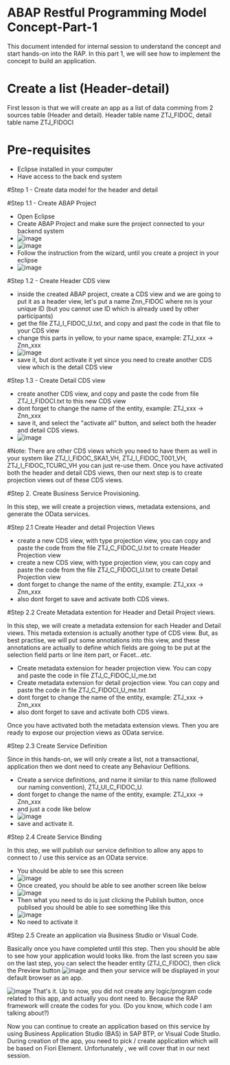 # ABAP Restful Programming Model Concept-Part-1

This document intended for internal session to understand the concept and start hands-on into the RAP.
In this part 1, we will see how to implement the concept to build an application.

# Create a list (Header-detail)

First lesson is that we will create an app as a list of data comming from 2 sources table (Header and detail).
Header table name ZTJ_FIDOC, detail table name ZTJ_FIDOCI

# Pre-requisites

- Eclipse installed in your computer
- Have access to the back end system

#Step 1 - Create data model for the header and detail

#Step 1.1 - Create ABAP Project

  - Open Eclipse
  - Create ABAP Project and make sure the project connected to your backend system 
  - ![image](https://user-images.githubusercontent.com/39553318/190315283-8c2d53cd-4cd0-45e4-a317-2106d9a737cf.png)
  - ![image](https://user-images.githubusercontent.com/39553318/190315672-f463e078-cd99-41aa-aaf8-2d6e66127f25.png)
  - Follow the instruction from the wizard, until you create a project in your eclipse
  - ![image](https://user-images.githubusercontent.com/39553318/190315900-4da82a5a-8e49-4f3f-aee5-89db0a1f0fa4.png)

#Step 1.2 - Create Header CDS view

  - inside the created ABAP project, create a CDS view and we are going to put it as a header view, let's put a name Znn_FIDOC where nn is your unique ID (but you cannot use ID which is already used by other participants)
  - get the file ZTJ_I_FIDOC_U.txt, and copy and past the code in that file to your CDS view
  - change this parts in yellow, to your name space, example: ZTJ_xxx -> Znn_xxx
  - ![image](https://user-images.githubusercontent.com/39553318/190317063-e59b686c-10ad-43ed-b5fd-08d85f50f4a0.png)
  - save it, but dont activate it yet since you need to create another CDS view which is the detail CDS view

#Step 1.3 - Create Detail CDS view

  - create another CDS view, and copy and paste the code from file ZTJ_I_FIDOCI.txt to this new CDS view
  - dont forget to change the name of the entity, example: ZTJ_xxx -> Znn_xxx
  - save it, and select the "activate all" button, and select both the header and detail CDS views.
  - ![image](https://user-images.githubusercontent.com/39553318/190332570-189ef939-8bd4-4899-a74f-2b182ae3caa1.png)

#Note: There are other CDS views which you need to have them as well in your system like ZTJ_I_FIDOC_SKA1_VH, ZTJ_I_FIDOC_T001_VH, ZTJ_I_FIDOC_TCURC_VH you can just re-use them.
Once you have activated both the header and detail CDS views, then our next step is to create projection views out of these CDS views.

#Step 2. Create Business Service Provisioning.

In this step, we will create a projection views, metadata extensions, and generate the OData services.

#Step 2.1 Create Header and detail Projection Views

  - create a new CDS view, with type projection view, you can copy and paste the code from the file ZTJ_C_FIDOC_U.txt to create Header Projection view
  - create a new CDS view, with type projection view, you can copy and paste the code from the file ZTJ_C_FIDOCI_U.txt to create Detail Projection view
  - dont forget to change the name of the entity, example: ZTJ_xxx -> Znn_xxx
  - also dont forget to save and activate both CDS views.

#Step 2.2 Create Metadata extention for Header and Detail Project views.

In this step, we will create a metadata extension for each Header and Detail views. This metada extension is actually another type of CDS view. But, as best practise, we will put some annotations into this view, and these annotations are actually to define which fields are going to be put at the selection field parts or line item part, or Facet...etc.

  - Create metadata extension for header projection view. You can copy and paste the code in file ZTJ_C_FIDOC_U_me.txt
  - Create metadata extension for detail projection view. You can copy and paste the code in file ZTJ_C_FIDOCI_U_me.txt
  - dont forget to change the name of the entity, example: ZTJ_xxx -> Znn_xxx
  - also dont forget to save and activate both CDS views.

Once you have activated both the metadata extension views. Then you are ready to expose our projection views as OData service.

#Step 2.3 Create Service Definition

Since in this hands-on, we will only create a list, not a transactional, application then we dont need to create any Behaviour Defitions.

  - Create a service definitions, and name it similar to this name (followed our naming convention), ZTJ_UI_C_FIDOC_U.
  - dont forget to change the name of the entity, example: ZTJ_xxx -> Znn_xxx
  - and just a code like below
  - ![image](https://user-images.githubusercontent.com/39553318/190342312-74e59b0b-1054-4642-b57c-eff3a122c953.png)
  - save and activate it.

#Step 2.4 Create Service Binding

In this step, we will publish our service definition to allow any apps to connect to / use this service as an OData service.

  - You should be able to see this screen
  - ![image](https://user-images.githubusercontent.com/39553318/190343341-d3433d09-1ad9-4f52-929a-78c11d0e302d.png)
  - Once created, you should be able to see another screen like below
  - ![image](https://user-images.githubusercontent.com/39553318/190343616-c908db8f-e415-42f3-bf5e-98d496fbc301.png)
  - Then what you need to do is just clicking the Publish button, once publised you should be able to see something like this 
  - ![image](https://user-images.githubusercontent.com/39553318/190343787-b390a952-a8c1-4a30-af03-61c2035a8080.png)
  - No need to activate it
  
#Step 2.5 Create an application via Business Studio or Visual Code.

Basically once you have completed until this step. Then you should be able to see how your application would looks like.
from the last screen you saw on the last step, you can select the header entity (ZTJ_C_FIDOC), then click the Preview button
![image](https://user-images.githubusercontent.com/39553318/190344770-bff49963-abbd-45e1-829a-b28e9f85c907.png)
and then your service will be displayed in your default browser as an app.

![image](https://user-images.githubusercontent.com/39553318/190344978-4b38fbea-eeba-476d-85b2-ce52c17a91ad.png)
That's it.
Up to now, you did not create any logic/program code related to this app, and actually you dont need to. Because the RAP framework will create the codes for you. (Do you know, which code I am talking about?)

Now you can continue to create an application based on this service by using Business Application Studio (BAS) in SAP BTP, or Visual Code Studio.
During creation of the app, you need to pick / create application which will be based on Fiori Element.
Unfortunately , we will cover that in our next session.
